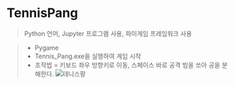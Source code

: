 # TennisPang

>  Python 언어, Jupyter 프로그램 사용, 파이게임 프레임워크 사용

>  * Pygame
>  * Tennis_Pang.exe을 실행하여 게임 시작
>  * 조작법 = 키보드 좌우 방향키로 이동, 스페이스 바로 공격 빔을 쏘아 공을 분해한다.
![테니스팡](https://user-images.githubusercontent.com/101459234/192908397-658f1310-8e3a-446e-b5ce-96b5fe5e3a69.jpg)
